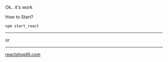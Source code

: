 Ok.. it's work

How to Start?
```
npm start_react
```
____
or
____

[reactshopllll.com](https://reactshopllll.herokuapp.com/)
